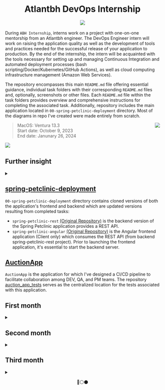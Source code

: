 <h1 align="center">Atlantbh DevOps Internship</h1>

<p align="center">
  <img width="500" src="/resources/atlantbh_devops_logo.png">
</p>

During `ABH Internship`, interns work on a project with one-on-one mentorship from an Atlantbh engineer. The DevOps Engineer intern will work on raising the application quality as well as the development of tools and practices needed for the successful release of your application to production. By the end of the internship, the intern will be acquainted with the tools necessary for setting up and managing Continuous Integration and automated deployment processes (bash scripting/Docker/Kubernetes/GitHub Actions), as well as cloud computing infrastructure management (Amazon Web Services).

The repository encompasses this main `README.md` file offering essential guidance, individual task folders with their corresponding `README.md` files and, optionally,  screenshots or other files. Each `README.md` file within the task folders provides overview and comprehensive instructions for completing the associated task. Additionally, repository includes the main application located in `00-spring-petclinic-deployment` directory. Most of the diagrams in repo I've created were made entirely from scratch.

<img name="devops-forthebadge" src="https://github.com/adinpilavdzija/devops-internship-atlantbh/assets/65655945/41e74e48-5c09-4a4a-9be8-3cc3f34383f8" align="right"/>

> MacOS: Ventura 13.3  
> Start date: October 9, 2023  
> End date: Janunary 26, 2024

<p align="left">
    <img src="https://skillicons.dev/icons?i=md,linux,bash,vim,maven,postgres,docker,githubactions,nginx,jenkins,kubernetes"/>
</p>

## Further insight

<details>
  <summary></summary>

### Table of contents

Table of contents has been removed due to built-in support on GitHub. Markdown files now automatically generate a table of contents in the header when there are 2 or more headings. The table of contents is interactive and links to the selected section. All 6 Markdown heading levels are supported.

<details>
  <summary>Where to find it:</summary>

  ![Table of contents - gif](https://i0.wp.com/user-images.githubusercontent.com/7900087/113821370-df915480-9730-11eb-8aed-bdc50e2212d5.gif?ssl=1)
</details>

### Trello

**[Trello](https://trello.com) is a project management tool that is used for this internship.** It is a popular, simple, and easy-to-use collaboration tool that enables organizing projects and everything related to them into boards. 

### Git Feature Branch Workflow

<img name="git_feature_branch_workflow.png" src="/resources/git_feature_branch_workflow.png"/>

**The internship adopts the [Git Feature Branch Workflow](https://www.atlassian.com/git/tutorials/comparing-workflows/feature-branch-workflow).** The `develop` branch functions as an integration branch for features. For each new task, a `feature` branch is created from the latest `develop` branch. The `main` branch stores the official release history, and at the end of every month, the changes from the `develop` branch are merged into the `main` branch.

### Homebrew

[Homebrew](https://brew.sh/) is the easiest and most flexible way to install the UNIX tools Apple didn’t include with macOS. It can also install software not packaged for your Linux distribution without requiring sudo. Explore [man page](https://docs.brew.sh/Manpage) for more information.

Update Homebrew before installing new packages.
```bash
$ brew update #to update brew
$ brew doctor #to run diagnostics
$ brew upgrade #to upgrade packages
$ brew list #to see a list of all the packages you've installed
```
</details>

## [spring-petclinic-deployment](/00-spring-petclinic-deployment/)

`00-spring-petclinic-deployment` directory contains cloned versions of both the application's frontend and backend which are updated versions resulting from completed tasks:
- `spring-petclinic-rest` [(Original Repository)](https://github.com/spring-petclinic/spring-petclinic-rest) is the backend version of the Spring Petclinic application provides a REST API. 
- `spring-petclinic-angular` [(Original Repository)](https://github.com/spring-petclinic/spring-petclinic-angular) is the Angular frontend application (Client only) which consumes the REST API (from backend spring-petclinic-rest project). Prior to launching the frontend application, it's essential to start the backend server.

## [AuctionApp](https://github.com/EmirKapic/AuctionApp)

`AuctionApp` is the application for which I've designed a CI/CD pipeline to facilitate collaboration among DEV, QA, and PM teams. The repository [auction_app_tests](https://github.com/ajlasisic/auction_app_tests) serves as the centralized location for the tests associated with this application.

## First month

<details>
  <summary></summary>

### Prerequisite: Setup Linux VM

Linux based OS is mandatory for DevOps internship program. Disposable Virtual Machine (VM) needs to be created for learning purpose and potentially for future tasks. Any Linux based OS is acceptable. Graphical User Interface (GUI) is optional, but not needed.

Recommended VM tools:
- Multipass
- Vagrant
- Qemu
- VirtualBox
- Any other available tool

Recommended OS:
- Ubuntu (Desktop or Server)
- Debian
- Fedora
- CentOS
- Any other Linux based distribution (check DistroWatch)

### [01 Bash scripting](/01-bash-scripting/)

Task:
- 01 Write a script that gets CPU and Memory usage
- 02 Write a script that tests connectivity to a list of websites and reports the status
- 03 Write a script that pings a host and reports latency
- 04 Write a script that traces the path of a network packet from the source to a destination
- 05 Write a script that tests the DNS resolution time for a list of domains

### [02 Setup local environment for backend app](/02-setup-local-env-backend/)

Task: Clone spring-petclinic-rest repo and setup local development environment. Build the app using instructions in repo’s README.md. Make sure to understand build lifecycle and build artefacts.

### [03 Setup local environment for frontend app](/03-setup-local-env-frontend/)

Task: Clone spring-petclinic-angular repo and setup local development environment. Build the app using instructions in repo’s README.md. Make sure to understand build lifecycle and build artefacts.

### [04 Deploy functional Spring Petclinic App](/04-deploy-functional-app/)

Task: Deploy both frontend and backend spring-petclinic apps. Verify the frontend app is integrated with backend.

### [05 Setup PostgreSQL database](/05-setup-postgresql-db/)

Task: Spring petclinic rest app uses in memory storage by default. There is option to persist data beyond restarts using database. Create local PostgreSQL database which will be used for data persistence.

### [06 Deploy Backend with PostgreSQL integration](/06-backend-postgresql-integration/)

Task: Deploy Backend with PostgreSQL integration.

### [07 Reconfigure Frontend and Backend apps to use environment variables](/07-environment-variables/)

Task: Variables like hostname, username and password often need to be changed. Configure frontend and backend apps to use environment variables for REST_API_URL, Postgres datasource.url, username and password. Fork/clone frontend and backend repositories and make changes (including changes in future tasks) in these repositories.

[Add `.gitignore`](https://github.com/adinpilavdzija/devops-internship-atlantbh/commit/29a79bcb458f4aac729b0d80a7ae8cfb54ab0456)<br>
[Code changes](https://github.com/adinpilavdzija/devops-internship-atlantbh/commit/1f9b95c1855c840c8637bc02ae78911041f3fe9c)

### [08 Dockerize Frontend, Backend and Postgres services](/08-docker/)

Task:
- Create Backend Dockerfile and build docker image
- Create Frontend Dockerfile and build docker image
- Create Database Dockerfile and build docker image
- Push docker images to docker hub
- Deploy functional spring petclinic app using docker containers
- Add volume to PostgreSQL docker container
- Create Docker network for spring petclinic containers

### [09 Create docker-compose file for spring petclinic app](/09-docker-compose/)

Task: Create docker-compose file for spring petclinic app.

</details>

## Second month

<details>
  <summary></summary>

### [10 Create GitHub Actions trigger](/10-github-actions/)

Task:
- GitHub Actions on Pull Request
  - Trigger on each Pull Request on develop branch
  - Validate the build is successfull
- GitHub Actions on merge
  - Local GitHub runner
  - Build applications
  - Build docker images with appropriate tags
  - Deploy docker-compose

### [11 Migrate local docker-compose to internship server](/11-docker-compose-to-server)

Task: 
- Deploy docker-compose on internship server
- Deploy nginx reverse proxy
- Configure nginx to route requests to docker containers (e.g. `frontend.praksa.abhapp.com` to `frontend` docker container)
- Add SSL certificates (letsencrypt)

### [12 Migrate GitHub Actions configuration to use Internship server](/12-github-actions-to-server/)

Task: Migrate GitHub Actions configuration to use Internship server 

### [13 Setup local kubernetes cluster](/13-setup-local-k8s-cluster/)

Task: Use any sort of provider k3d, kind, minikube. Some providers deploy traefik loadbalancer by default. If not provided, deploy one yourself.

</details>

## Third month

<details>
  <summary></summary>

### [14 Collaboration](/14-dev-qa-collab/)

QA intern needs ability to deploy application to local environment for the purposes of testing. This application is from DEV intern.

Task: 
- `Sync` with DEV intern with details how application works
- Setup `Dockerfiles` for FE & BE application
- Prepare `docker-compose.yml` for easier deployment

### [15 Prepare local Jenkins deployment for QA collaboration](/15-jenkins-qa-collab/)

Task: Prepare local Jenkins deployment for QA collaboration

### [16 Migrate docker-compose deployment to kubernetes](/16-k8s/)

Migrate docker-compose deployment to kubernetes:
- Write deployment/statefulset manifests
- Expose applications (use localhost domain and subdomains)

</details>

<p align="center">
    🔵⚪⚫
</p>
